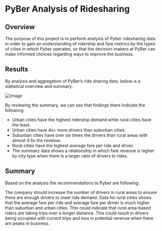 # PyBer Analysis of Ridesharing

## Overview 
The purpose of this project is to perform analysis of Pyber ridesharing data in order to gain an understanding of ridership and fare metrics by the types of cities in which Pyber operates, so that the decision-makers at PyBer can make informed choices regarding ways to improve the business.

## Results 
By analysis and aggregation of PyBer’s ride sharing data, below is a statistical overview and summary: 

![image](https://user-images.githubusercontent.com/111802162/192898438-b3e94153-8b2b-4daf-9b04-49f4e9f5e6de.png)




By reviewing the summary, we can see that findings there indicate the following:

- Urban cities have the highest ridership demand while rural cities have the least.
- Urban cities have 4x+ more drivers than suburban cities.
- Suburban cities have over six times the drivers than rural areas with almost 4.5x the revenue.
- Rural cities have the highest average fare per ride and driver. 
- The summary data shows a relationship in which fare revenue is higher by city type when there is a larger ratio of drivers to rides. 

## Summary

Based on the analysis the recommendations to Pyber are following: 

The company should increase the number of drivers in rural areas to ensure there are enough drivers to meet ride demand. Data for rural cities shows that the average fare per ride and average fare per driver is much higher than suburban and urban cities. This could indicate that rural area-based riders are taking trips over a longer distance. This could result in drivers being occupied with current trips and loss in potential revenue when there are peaks in business.
